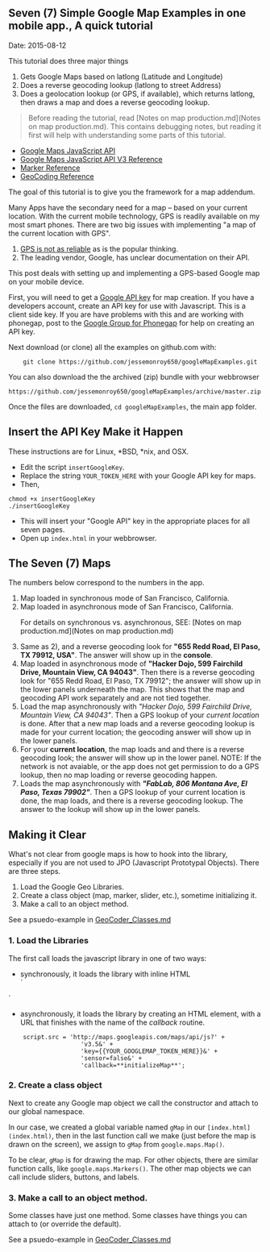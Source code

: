 ## Seven (7) Simple Google Map Examples in one mobile app., A quick tutorial ##
Date: 2015-08-12

This tutorial does three major things 

1. Gets Google Maps based on latlong (Latitude and Longitude)
2. Does a reverse geocoding lookup (latlong to street Address)
3. Does a geolocation lookup (or GPS, if available), which returns latlong, then draws a map and does a reverse geocoding lookup.

>Before reading the tutorial, read [Notes on map production.md](Notes on map production.md). This contains debugging notes, but reading it first will help with understanding some parts of this tutorial.

* [Google Maps JavaScript API](https://developers.google.com/maps/documentation/javascript/)
* [Google Maps JavaScript API V3 Reference](https://developers.google.com/maps/documentation/javascript/3.exp/reference)
* [Marker Reference](https://developers.google.com/maps/documentation/javascript/markers)
* [GeoCoding Reference](https://developers.google.com/maps/documentation/javascript/examples/geocoding-simple)

The goal of this tutorial is to give you the framework for a map addendum.

Many Apps have the secondary need for a map &ndash; based on your current location. With the current mobile technology, GPS is readily available on my most smart phones. There are two big issues with implementing "a map of the current location with GPS".

1. [GPS is not as reliable](wiki/GPSisUnreliable.md) as is the popular thinking.
2. The leading vendor, Google, has unclear documentation on their API.

This post deals with setting up and implementing a GPS-based Google map on your mobile device.

First, you will need to get a [Google API key](https://developers.google.com/maps/documentation/javascript/tutorial#api_key) for map creation. If you have a developers account, create an API key for use with Javascript. This is a client side key. If you are have problems with this and are working with phonegap, post to the [Google Group for Phonegap](https://groups.google.com/forum/#!forum/phonegap) for help on creating an API key.


Next download (or clone) all the examples on github.com with:
```
    git clone https://github.com/jessemonroy650/googleMapExamples.git
```

You can also download the the archived (zip) bundle with your webbrowser
```
https://github.com/jessemonroy650/googleMapExamples/archive/master.zip
```

Once the files are downloaded, ```cd googleMapExamples```, the main app folder. 

## Insert the API Key Make it Happen ##

These instructions are for Linux, *BSD, *nix, and OSX.

* Edit the script `insertGoogleKey`. 
* Replace the string `YOUR_TOKEN_HERE` with your Google API key for maps.
* Then, 
```
chmod +x insertGoogleKey
./insertGoogleKey
```
* This will insert your "Google API" key in the appropriate places for all seven pages.
* Open up `index.html` in your webbrowser.

## The Seven (7) Maps ##

The numbers below correspond to the numbers in the app.

1. Map loaded in synchronous mode of San Francisco, California.
2. Map loaded in asynchronous mode of San Francisco, California.<p /> For details on synchronous vs. asynchronous, SEE: [Notes on map production.md](Notes on map production.md)
3. Same as 2), and a reverse geocoding look for **"655 Redd Road, El Paso, TX 79912, USA"**. The answer will show up in the **console**.
4. Map loaded in asynchronous mode of **"Hacker Dojo, 599 Fairchild Drive, Mountain View, CA 94043"**. Then there is a reverse geocoding look for "655 Redd Road, El Paso, TX 79912"; the answer will show up in the lower panels underneath the map. This shows that the map and geocoding API work separately and are not tied together.
5. Load the map asynchronously with *"Hacker Dojo, 599 Fairchild Drive, Mountain View, CA 94043"*. Then a GPS lookup of your *current location* is done. After that a new map loads and a reverse geocoding lookup is made for your current location; the geocoding answer will show up in the lower panels.
6. For your **current location**, the map loads and and there is a reverse geocoding look; the answer will show up in the lower panel. NOTE: If the network is not avaiable, or the app does not get permission to do a GPS lookup, then no map loading or reverse geocoding happen.
7. Loads the map asynchronously with ***"FabLab, 806 Montana Ave, El Paso, Texas 79902"***. Then a GPS lookup of your current location is done, the map loads, and there is a reverse geocoding lookup. The answer to the lookup will show up in the lower panels. 

## Making it Clear ##

What's not clear from google maps is how to hook into the library, especially if you are not used to JPO (Javascript Prototypal Objects). There are three steps.

1. Load the Google Geo Libraries.
2. Create a class object (map, marker, slider, etc.), sometime initializing it.
3. Make a call to an object method.

See a psuedo-example in [GeoCoder_Classes.md](GeoCoder_Classes.md)

### 1. Load the Libraries ###

The first call loads the javascript library in one of two ways: 

* synchronously, it loads the library with inline HTML<br />
`
<script rc='http://maps.googleapis.com/maps/api/js?v3.5&key={{YOUR_GOOGLEMAP_TOKEN_HERE}}&senso
r=false'></script>
`
* asynchronously, it loads the library by creating an HTML element, with a URL that finishes with the name of the *callback* routine. 
```
    script.src = 'http://maps.googleapis.com/maps/api/js?' +
                    'v3.5&' + 
                    'key={{YOUR_GOOGLEMAP_TOKEN_HERE}}&' +
                    'sensor=false&' +
                    'callback=**initializeMap**';
```

### 2. Create a class object ###

Next to create any Google map object we call the constructor and attach to our global namespace.

In our case, we created a global variable named `gMap` in our `[index.html](index.html)`, then in the last function call we make (just before the map is drawn on the screen), we assign to `gMap` from `google.maps.Map()`. 

To be clear, `gMap` is for drawing the map. For other objects, there are similar function calls, like `google.maps.Markers()`. The other map objects we can call include sliders, buttons, and labels.

### 3. Make a call to an object method. ###

Some classes have just one method. Some classes have things you can attach to (or override the default).

See a psuedo-example in [GeoCoder_Classes.md](GeoCoder_Classes.md)






